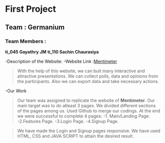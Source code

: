 # First Project
## Team : Germanium
### Team Members : 
  **ti_045 Gayathry JM**
  **ti_110 Sachin Chaurasiya**

-Description of the Website:
-Website Link :[Mentimeter](https://www.mentimeter.com/)
>With the help of this website, we can buit many interactive and attractive presentations.
>We can collect polls, data and opinions from the participants.
>Also we can export data and take necessary actions.
 
-Our Work
> Our team was assigned to replicate the website of **Mentimeter**.
>Our main target was to do atleast 3 pages.
>We divided different sections of the pages among us.
>Used Github to merge our codings.
>At the end we were successful to complete 4 pages:
 -1. Main/Landing Page.
 -2.Features Page.
 -3.Login Page.
 -4.Signup Page.
 
 >We have made the Login and Signup pages responsive.
 >We have used HTML, CSS and JAVA SCRIPT to attain the desired result.



